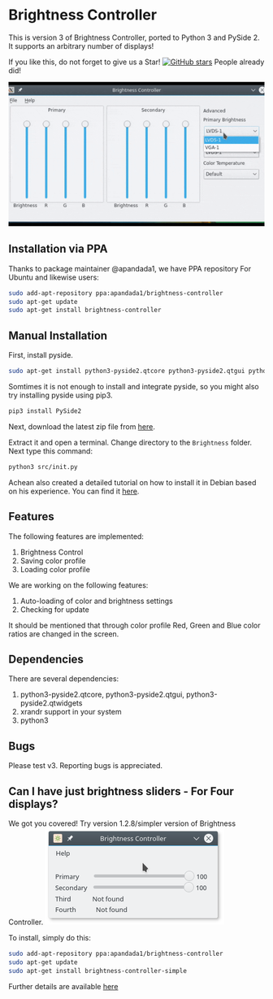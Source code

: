# Brightness Controller

This is version 3 of Brightness Controller, ported to Python 3 and PySide 2. It supports an arbitrary number of displays!

If you like this, do not forget to give us a Star!  [![GitHub stars](https://img.shields.io/github/stars/lordamit/brightness.svg?style=flat-square)](https://github.com/lordamit/brightness/stargazers) People already did!

![](img/BrightnessController.gif)

## Installation via PPA

Thanks to package maintainer @apandada1, we have PPA repository For Ubuntu and likewise users:

```bash
sudo add-apt-repository ppa:apandada1/brightness-controller
sudo apt-get update
sudo apt-get install brightness-controller
```

## Manual Installation
First, install pyside.

```bash
sudo apt-get install python3-pyside2.qtcore python3-pyside2.qtgui python3-pyside2.qtwidgets
```
Somtimes it is not enough to install and integrate pyside, so you might also try installing pyside using pip3.

```bash
pip3 install PySide2
```

Next, download the latest zip file from [here](https://github.com/lordamit/Brightness/archive/master.zip).

Extract it and open a terminal. Change directory to the `Brightness` folder. Next type this command:

```bash
python3 src/init.py
```

Achean also created a detailed tutorial on how to install it in Debian based on his experience. You can find it [here](https://github.com/LordAmit/Brightness/issues/98#event-1218811468).

## Features

The following features are implemented:

1. Brightness Control
1. Saving color profile
1. Loading color profile


We are working on the following features:

1. Auto-loading of color and brightness settings
2. Checking for update

It should be mentioned that through color profile Red, Green and Blue color ratios are changed in the screen.

## Dependencies
There are several dependencies:

1. python3-pyside2.qtcore, python3-pyside2.qtgui, python3-pyside2.qtwidgets
2. xrandr support in your system
3. python3

## Bugs

Please test v3. Reporting bugs is appreciated.

## Can I have just brightness sliders - For Four displays?
We got you covered! Try version 1.2.8/simpler version of Brightness Controller.
![](img/brightness-controller-1.png)

To install, simply do this:

```bash
sudo add-apt-repository ppa:apandada1/brightness-controller
sudo apt-get update
sudo apt-get install brightness-controller-simple
```
Further details are available [here](http://lordamit.github.io/Brightness/)
